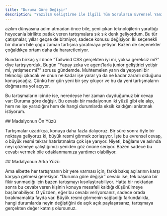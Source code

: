 ```yaml
---
title: "Duruma Göre Değişir"
description: "Yazılım Geliştirme ile İlgili Tüm Soruların Evrensel Yanıtı"
---
```


azılım dünyasına adım atmadan önce bile, yeni çıkan teknolojilerin yarattığı heyecanla birlikte patlak veren tartışmalara sık sık denk geliyordum. Bu tür çatışmalar, yıllar geçse de bitmiyor, sadece konusu değişiyor. İki seçenekli bir durum bile çoğu zaman tartışma yaratmaya yetiyor. Bazen de seçenekler çoğaldıkça ortam daha da hararetleniyor.

Bundan birkaç yıl önce “Tailwind CSS gerçekten iyi mi, yoksa gereksiz mi?” diye tartışıyorduk. Bugün “Yapay zeka ve agent’larla junior geliştirici yetişir mi, yetişmez mi?” sorusu gündemde. Muhtemelen yarın da yepyeni bir teknoloji çıkacak ve onun ne kadar işe yarar ya da ne kadar zararlı olduğunu konuşacağız. Çünkü her gün yeni bir şey çıkıyor ve bu da yeni tartışmaların doğmasına yol açıyor.

Bu tartışmaların içinde ise, neredeyse her zaman duyduğumuz bir cevap var: Duruma göre değişir. Bu cevabı bir madalyonun iki yüzü gibi ele alıp, hem ne işe yaradığını hem de hangi durumlarda eksik kaldığını anlatmak istiyorum.

## Madalyonun Ön Yüzü

Tartışmalar uzadıkça, konuya daha fazla dalıyoruz. Bir süre sonra öyle bir noktaya geliyoruz ki, büyük resmi görmek zorlaşıyor. İşte bu evrensel cevap, o büyük resmi tekrar hatırlatmakta çok işe yarıyor. Niyeti, bağlamı ve aslında neyi çözmeye çalıştığımızı yeniden göz önüne seriyor. Bazen sadece bu cevabı vermek bile odaklanmamıza yardımcı olabiliyor.

## Madalyonun Arka Yüzü

Ama elbette her tartışmanın bir yere varması için, farklı bakış açılarının karşı karşıya gelmesi gerekiyor. “Duruma göre değişir” cevabı ise, tek başına bir fikir sunmadığı için bazen tartışmayı kısırlaştırabiliyor. Hatta bir noktadan sonra bu cevabı veren kişinin konuya mesafeli kaldığı düşünülmeye başlanabiliyor. O yüzden, eğer bu cevabı veriyorsanız, sadece orada bırakmamakta fayda var. Büyük resmi görmenin sağladığı farkındalıkla, hangi durumlarda neyin değiştiğini de açık açık paylaşırsanız, tartışmaya gerçekten değer katmış olursunuz.